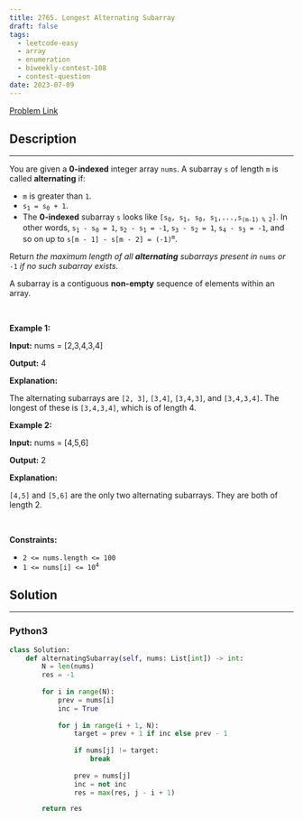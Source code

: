 ```yaml
---
title: 2765. Longest Alternating Subarray
draft: false
tags: 
  - leetcode-easy
  - array
  - enumeration
  - biweekly-contest-108
  - contest-question
date: 2023-07-09
---
```


[Problem Link](https://leetcode.com/problems/longest-alternating-subarray/)

## Description

---
<p>You are given a <strong>0-indexed</strong> integer array <code>nums</code>. A subarray <code>s</code> of length <code>m</code> is called <strong>alternating</strong> if:</p>

<ul>
	<li><code>m</code> is greater than <code>1</code>.</li>
	<li><code>s<sub>1</sub> = s<sub>0</sub> + 1</code>.</li>
	<li>The <strong>0-indexed</strong> subarray <code>s</code> looks like <code>[s<sub>0</sub>, s<sub>1</sub>, s<sub>0</sub>, s<sub>1</sub>,...,s<sub>(m-1) % 2</sub>]</code>. In other words, <code>s<sub>1</sub> - s<sub>0</sub> = 1</code>, <code>s<sub>2</sub> - s<sub>1</sub> = -1</code>, <code>s<sub>3</sub> - s<sub>2</sub> = 1</code>, <code>s<sub>4</sub> - s<sub>3</sub> = -1</code>, and so on up to <code>s[m - 1] - s[m - 2] = (-1)<sup>m</sup></code>.</li>
</ul>

<p>Return <em>the maximum length of all <strong>alternating</strong> subarrays present in </em><code>nums</code> <em>or </em><code>-1</code><em> if no such subarray exists</em><em>.</em></p>

<p>A subarray is a contiguous <strong>non-empty</strong> sequence of elements within an array.</p>

<p>&nbsp;</p>
<p><strong class="example">Example 1:</strong></p>

<div class="example-block">
<p><strong>Input:</strong> <span class="example-io">nums = [2,3,4,3,4]</span></p>

<p><strong>Output:</strong> <span class="example-io">4</span></p>

<p><strong>Explanation:</strong></p>

<p>The alternating subarrays are <code>[2, 3]</code>, <code>[3,4]</code>, <code>[3,4,3]</code>, and <code>[3,4,3,4]</code>. The longest of these is <code>[3,4,3,4]</code>, which is of length 4.</p>
</div>

<p><strong class="example">Example 2:</strong></p>

<div class="example-block">
<p><strong>Input:</strong> <span class="example-io">nums = [4,5,6]</span></p>

<p><strong>Output:</strong> <span class="example-io">2</span></p>

<p><strong>Explanation:</strong></p>

<p><code>[4,5]</code> and <code>[5,6]</code> are the only two alternating subarrays. They are both of length 2.</p>
</div>

<p>&nbsp;</p>
<p><strong>Constraints:</strong></p>

<ul>
	<li><code>2 &lt;= nums.length &lt;= 100</code></li>
	<li><code>1 &lt;= nums[i] &lt;= 10<sup>4</sup></code></li>
</ul>


## Solution

---
### Python3
``` py title='longest-alternating-subarray'
class Solution:
    def alternatingSubarray(self, nums: List[int]) -> int:
        N = len(nums)
        res = -1
        
        for i in range(N):
            prev = nums[i]
            inc = True
            
            for j in range(i + 1, N):
                target = prev + 1 if inc else prev - 1
                
                if nums[j] != target:
                    break
                
                prev = nums[j]
                inc = not inc
                res = max(res, j - i + 1)

        return res
```

